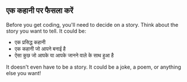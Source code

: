 ## एक कहानी पर फैसला करें

Before you get coding, you'll need to decide on a story. Think about the story you want to tell. It could be:

+ एक प्रसिद्ध कहानी
+ एक कहानी जो आपने बनाई है
+ ऐसा कुछ जो आपके या आपके जानने वाले के साथ हुआ है

It doesn't even have to be a story. It could be a joke, a poem, or anything else you want!